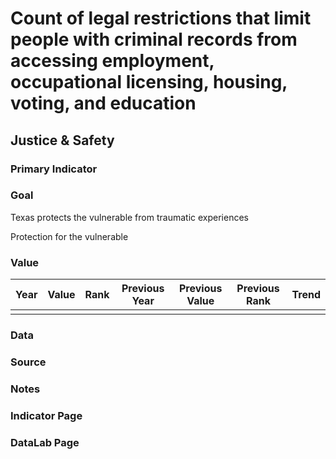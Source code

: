 # Count of legal restrictions that limit people with criminal records from accessing employment, occupational licensing, housing, voting, and education

## Justice & Safety

### Primary Indicator

### **Goal**

Texas protects the vulnerable from traumatic experiences

Protection for the vulnerable

### Value

| Year |  Value      | Rank     | Previous Year   | Previous Value | Previous Rank | Trend | 
| ----------- | ----------- | ----------- | ----------- | ----------- | ----------- | -----------|
|             |             |             |             |             |             |             |

### Data

### Source

### Notes



### Indicator Page



### DataLab Page